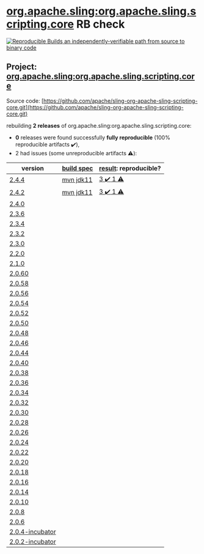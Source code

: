 [org.apache.sling:org.apache.sling.scripting.core](https://search.maven.org/artifact/org.apache.sling/org.apache.sling.scripting.core/) RB check
=======

[![Reproducible Builds](https://reproducible-builds.org/images/logos/rb.svg) an independently-verifiable path from source to binary code](https://reproducible-builds.org/)

## Project: [org.apache.sling:org.apache.sling.scripting.core](https://search.maven.org/artifact/org.apache.sling/org.apache.sling.scripting.core/)

Source code: [https://github.com/apache/sling-org-apache-sling-scripting-core.git](https://github.com/apache/sling-org-apache-sling-scripting-core.git)

rebuilding **2 releases** of org.apache.sling:org.apache.sling.scripting.core:
- **0** releases were found successfully **fully reproducible** (100% reproducible artifacts :heavy_check_mark:),
- 2 had issues (some unreproducible artifacts :warning:):

| version | [build spec](BUILDSPEC.md) | [result](https://reproducible-builds.org/docs/jvm/): reproducible? |
| -- | --------- | ------ |
| [2.4.4](https://search.maven.org/artifact/org.apache.sling/org.apache.sling.scripting.core/2.4.4/pom) | [mvn jdk11](org.apache.sling.scripting.core-2.4.4.buildspec) | [3 :heavy_check_mark:  1 :warning:](org.apache.sling.scripting.core-2.4.4.buildcompare) |
| [2.4.2](https://search.maven.org/artifact/org.apache.sling/org.apache.sling.scripting.core/2.4.2/pom) | [mvn jdk11](org.apache.sling.scripting.core-2.4.2.buildspec) | [3 :heavy_check_mark:  1 :warning:](org.apache.sling.scripting.core-2.4.2.buildcompare) |
| [2.4.0](https://search.maven.org/artifact/org.apache.sling/org.apache.sling.scripting.core/2.4.0/pom) | | |
| [2.3.6](https://search.maven.org/artifact/org.apache.sling/org.apache.sling.scripting.core/2.3.6/pom) | | |
| [2.3.4](https://search.maven.org/artifact/org.apache.sling/org.apache.sling.scripting.core/2.3.4/pom) | | |
| [2.3.2](https://search.maven.org/artifact/org.apache.sling/org.apache.sling.scripting.core/2.3.2/pom) | | |
| [2.3.0](https://search.maven.org/artifact/org.apache.sling/org.apache.sling.scripting.core/2.3.0/pom) | | |
| [2.2.0](https://search.maven.org/artifact/org.apache.sling/org.apache.sling.scripting.core/2.2.0/pom) | | |
| [2.1.0](https://search.maven.org/artifact/org.apache.sling/org.apache.sling.scripting.core/2.1.0/pom) | | |
| [2.0.60](https://search.maven.org/artifact/org.apache.sling/org.apache.sling.scripting.core/2.0.60/pom) | | |
| [2.0.58](https://search.maven.org/artifact/org.apache.sling/org.apache.sling.scripting.core/2.0.58/pom) | | |
| [2.0.56](https://search.maven.org/artifact/org.apache.sling/org.apache.sling.scripting.core/2.0.56/pom) | | |
| [2.0.54](https://search.maven.org/artifact/org.apache.sling/org.apache.sling.scripting.core/2.0.54/pom) | | |
| [2.0.52](https://search.maven.org/artifact/org.apache.sling/org.apache.sling.scripting.core/2.0.52/pom) | | |
| [2.0.50](https://search.maven.org/artifact/org.apache.sling/org.apache.sling.scripting.core/2.0.50/pom) | | |
| [2.0.48](https://search.maven.org/artifact/org.apache.sling/org.apache.sling.scripting.core/2.0.48/pom) | | |
| [2.0.46](https://search.maven.org/artifact/org.apache.sling/org.apache.sling.scripting.core/2.0.46/pom) | | |
| [2.0.44](https://search.maven.org/artifact/org.apache.sling/org.apache.sling.scripting.core/2.0.44/pom) | | |
| [2.0.40](https://search.maven.org/artifact/org.apache.sling/org.apache.sling.scripting.core/2.0.40/pom) | | |
| [2.0.38](https://search.maven.org/artifact/org.apache.sling/org.apache.sling.scripting.core/2.0.38/pom) | | |
| [2.0.36](https://search.maven.org/artifact/org.apache.sling/org.apache.sling.scripting.core/2.0.36/pom) | | |
| [2.0.34](https://search.maven.org/artifact/org.apache.sling/org.apache.sling.scripting.core/2.0.34/pom) | | |
| [2.0.32](https://search.maven.org/artifact/org.apache.sling/org.apache.sling.scripting.core/2.0.32/pom) | | |
| [2.0.30](https://search.maven.org/artifact/org.apache.sling/org.apache.sling.scripting.core/2.0.30/pom) | | |
| [2.0.28](https://search.maven.org/artifact/org.apache.sling/org.apache.sling.scripting.core/2.0.28/pom) | | |
| [2.0.26](https://search.maven.org/artifact/org.apache.sling/org.apache.sling.scripting.core/2.0.26/pom) | | |
| [2.0.24](https://search.maven.org/artifact/org.apache.sling/org.apache.sling.scripting.core/2.0.24/pom) | | |
| [2.0.22](https://search.maven.org/artifact/org.apache.sling/org.apache.sling.scripting.core/2.0.22/pom) | | |
| [2.0.20](https://search.maven.org/artifact/org.apache.sling/org.apache.sling.scripting.core/2.0.20/pom) | | |
| [2.0.18](https://search.maven.org/artifact/org.apache.sling/org.apache.sling.scripting.core/2.0.18/pom) | | |
| [2.0.16](https://search.maven.org/artifact/org.apache.sling/org.apache.sling.scripting.core/2.0.16/pom) | | |
| [2.0.14](https://search.maven.org/artifact/org.apache.sling/org.apache.sling.scripting.core/2.0.14/pom) | | |
| [2.0.10](https://search.maven.org/artifact/org.apache.sling/org.apache.sling.scripting.core/2.0.10/pom) | | |
| [2.0.8](https://search.maven.org/artifact/org.apache.sling/org.apache.sling.scripting.core/2.0.8/pom) | | |
| [2.0.6](https://search.maven.org/artifact/org.apache.sling/org.apache.sling.scripting.core/2.0.6/pom) | | |
| [2.0.4-incubator](https://search.maven.org/artifact/org.apache.sling/org.apache.sling.scripting.core/2.0.4-incubator/pom) | | |
| [2.0.2-incubator](https://search.maven.org/artifact/org.apache.sling/org.apache.sling.scripting.core/2.0.2-incubator/pom) | | |
